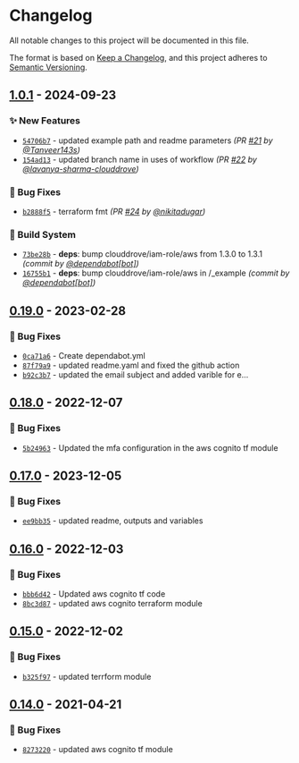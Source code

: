 # Changelog
All notable changes to this project will be documented in this file.

The format is based on [Keep a Changelog](https://keepachangelog.com/en/1.0.0/),
and this project adheres to [Semantic Versioning](https://semver.org/spec/v2.0.0.html).

## [1.0.1] - 2024-09-23
### :sparkles: New Features
- [`54706b7`](https://github.com/clouddrove/terraform-aws-cognito/commit/54706b7d3d67e16a53b671e21b17145ee2e9ad8d) - updated example path and readme parameters *(PR [#21](https://github.com/clouddrove/terraform-aws-cognito/pull/21) by [@Tanveer143s](https://github.com/Tanveer143s))*
- [`154ad13`](https://github.com/clouddrove/terraform-aws-cognito/commit/154ad1361a01185ba2ed1ebbc32da081a10a3a3b) - updated branch name in uses of workflow *(PR [#22](https://github.com/clouddrove/terraform-aws-cognito/pull/22) by [@lavanya-sharma-clouddrove](https://github.com/lavanya-sharma-clouddrove))*

### :bug: Bug Fixes
- [`b2888f5`](https://github.com/clouddrove/terraform-aws-cognito/commit/b2888f50b41f69125e52220422494984aac20ee6) - terraform fmt *(PR [#24](https://github.com/clouddrove/terraform-aws-cognito/pull/24) by [@nikitadugar](https://github.com/nikitadugar))*

### :construction_worker: Build System
- [`73be28b`](https://github.com/clouddrove/terraform-aws-cognito/commit/73be28be6e87de22bd3f2e5295fc9d24d98d15a8) - **deps**: bump clouddrove/iam-role/aws from 1.3.0 to 1.3.1 *(commit by [@dependabot[bot]](https://github.com/apps/dependabot))*
- [`16755b1`](https://github.com/clouddrove/terraform-aws-cognito/commit/16755b169fc905fcbd1d3aa31f1667a52b5b6730) - **deps**: bump clouddrove/iam-role/aws in /_example *(commit by [@dependabot[bot]](https://github.com/apps/dependabot))*


## [0.19.0] - 2023-02-28
### :bug: Bug Fixes
- [`0ca71a6`](https://github.com/clouddrove/terraform-aws-cognito/commit/0ca71a6a0ecc2d5a569241a80bbd23198180a4f1) - Create dependabot.yml
- [`87f79a9`](https://github.com/clouddrove/terraform-aws-cognito/commit/87f79a94ea59b1e8c561e5c735c06d83908cffe2) - updated readme.yaml and fixed the github action
- [`b92c3b7`](https://github.com/clouddrove/terraform-aws-cognito/commit/b92c3b776331b6223c24acc4497017032cee8e81) - updated the email subject and added varible for e…

## [0.18.0] - 2022-12-07
### :bug: Bug Fixes
- [`5b24963`](https://github.com/clouddrove/terraform-aws-cognito/commit/5b249634cb74d4cef52118fab550662f336513e6) - Updated the mfa configuration in the aws cognito tf module


## [0.17.0] - 2023-12-05
### :bug: Bug Fixes
- [`ee9bb35`](https://github.com/clouddrove/terraform-aws-cognito/commit/ee9bb35a7e7b134c1e44ac2e5ce4a121e9d3215d) - updated readme, outputs and variables


## [0.16.0] - 2022-12-03
### :bug: Bug Fixes
- [`bbb6d42`](https://github.com/clouddrove/terraform-aws-cognito/commit/bbb6d4287dcf370e910f6d984b99e75ac0b718e1) - Updated aws cognito tf code
- [`8bc3d87`](https://github.com/clouddrove/terraform-aws-cognito/commit/8bc3d8706dbea224adcf774d5c9d7d18b8e58c5e) - updated aws cognito terraform module

## [0.15.0] - 2022-12-02
### :bug: Bug Fixes
- [`b325f97`](https://github.com/clouddrove/terraform-aws-cognito/commit/b325f973b344fd0cc083ef3d21edcdb2629def92) - updated terrform module

## [0.14.0] - 2021-04-21
### :bug: Bug Fixes
- [`8273220`](https://github.com/clouddrove/terraform-aws-cognito/commit/82732202e6d16b863c0830bf838953b74492d536) - updated aws cognito tf module


[0.14.0]: https://github.com/clouddrove/terraform-aws-cognito/compare/0.14.0...master
[0.15.0]: https://github.com/clouddrove/terraform-aws-cognito/compare/0.15.0...master
[0.16.0]: https://github.com/clouddrove/terraform-aws-cognito/compare/0.16.0...master
[0.17.0]: https://github.com/clouddrove/terraform-aws-cognito/compare/0.17.0...master
[0.18.0]: https://github.com/clouddrove/terraform-aws-cognito/compare/0.18.0...master
[0.19.0]: https://github.com/clouddrove/terraform-aws-cognito/compare/0.19.0...master
[1.0.1]: https://github.com/clouddrove/terraform-aws-cognito/compare/1.0.0...1.0.1
